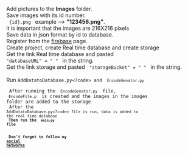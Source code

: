 Add pictures to the <b>Images</b> folder.<br>
Save images with its id number.<br>
<code> {id}.png </code> example --> <b>"123456.png"</b>.<br>
it is important that the images are 216X216 pixels<br>
Save data in json format by id to database.<br>
Register from the <a href="https://console.firebase.google.com/">firebase</a> page.<br>
Create project, create Real time database and create storage<br>
Get the link Real time database and pasted <code> "databaseURL" = " " </code> in the string.<br>
Get the link storage and pasted <code> "storageBucket" = " " </code> in the string.<br>
<br>
Run <code>AddDatatoDatabase.py<?code> and <code> EncodeGenator.py </code> <br>
After running the <code> EncodeGenator.py </code> file, <code> EncodeFile.p </code> is created and the images in the images folder are added to the storage<br>
After the <code>AddDatatoDatabase.py<?code> file is run, data is added to the real time database<br>
<b>Then run the <code> main.py </code> file</b><br>
<br>
<br>
<b>Don't forget to follow my <a href="https://taplink.cc/jamshidharker9363">social networks</a></b><br>
